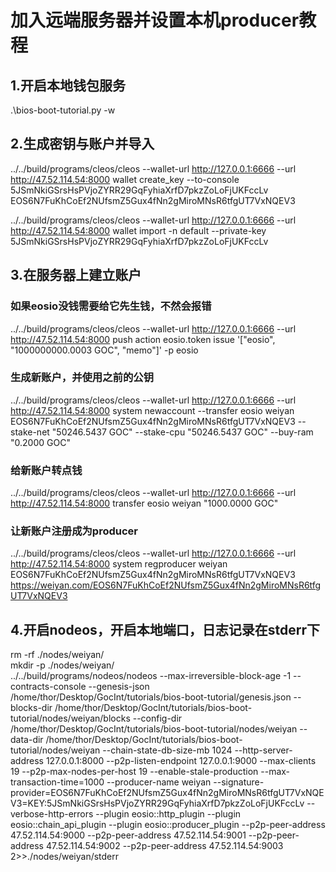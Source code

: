 # 加入远端服务器并设置本机producer教程

## 1.开启本地钱包服务

.\bios-boot-tutorial.py -w

## 2.生成密钥与账户并导入

../../build/programs/cleos/cleos --wallet-url http://127.0.0.1:6666 --url http://47.52.114.54:8000 wallet create_key --to-console  
5JSmNkiGSrsHsPVjoZYRR29GqFyhiaXrfD7pkzZoLoFjUKFccLv  
EOS6N7FuKhCoEf2NUfsmZ5Gux4fNn2gMiroMNsR6tfgUT7VxNQEV3

../../build/programs/cleos/cleos --wallet-url http://127.0.0.1:6666 --url http://47.52.114.54:8000 wallet import -n default --private-key 5JSmNkiGSrsHsPVjoZYRR29GqFyhiaXrfD7pkzZoLoFjUKFccLv

## 3.在服务器上建立账户

### 如果eosio没钱需要给它先生钱，不然会报错

../../build/programs/cleos/cleos --wallet-url http://127.0.0.1:6666 --url http://47.52.114.54:8000 push action eosio.token issue '["eosio", "1000000000.0003 GOC", "memo"]' -p eosio

### 生成新账户，并使用之前的公钥

../../build/programs/cleos/cleos --wallet-url http://127.0.0.1:6666 --url http://47.52.114.54:8000 system newaccount --transfer eosio weiyan EOS6N7FuKhCoEf2NUfsmZ5Gux4fNn2gMiroMNsR6tfgUT7VxNQEV3 --stake-net "50246.5437 GOC" --stake-cpu "50246.5437 GOC" --buy-ram "0.2000 GOC"

### 给新账户转点钱

../../build/programs/cleos/cleos --wallet-url http://127.0.0.1:6666 --url http://47.52.114.54:8000 transfer eosio weiyan "1000.0000 GOC"

### 让新账户注册成为producer

../../build/programs/cleos/cleos --wallet-url http://127.0.0.1:6666 --url http://47.52.114.54:8000 system regproducer weiyan EOS6N7FuKhCoEf2NUfsmZ5Gux4fNn2gMiroMNsR6tfgUT7VxNQEV3 https://weiyan.com/EOS6N7FuKhCoEf2NUfsmZ5Gux4fNn2gMiroMNsR6tfgUT7VxNQEV3

## 4.开启nodeos，开启本地端口，日志记录在stderr下

rm -rf ./nodes/weiyan/  
mkdir -p ./nodes/weiyan/  
../../build/programs/nodeos/nodeos    --max-irreversible-block-age -1    --contracts-console    --genesis-json /home/thor/Desktop/GocInt/tutorials/bios-boot-tutorial/genesis.json    --blocks-dir /home/thor/Desktop/GocInt/tutorials/bios-boot-tutorial/nodes/weiyan/blocks    --config-dir /home/thor/Desktop/GocInt/tutorials/bios-boot-tutorial/nodes/weiyan    --data-dir /home/thor/Desktop/GocInt/tutorials/bios-boot-tutorial/nodes/weiyan    --chain-state-db-size-mb 1024    --http-server-address 127.0.0.1:8000    --p2p-listen-endpoint 127.0.0.1:9000    --max-clients 19    --p2p-max-nodes-per-host 19    --enable-stale-production    --max-transaction-time=1000    --producer-name weiyan    --signature-provider=EOS6N7FuKhCoEf2NUfsmZ5Gux4fNn2gMiroMNsR6tfgUT7VxNQEV3=KEY:5JSmNkiGSrsHsPVjoZYRR29GqFyhiaXrfD7pkzZoLoFjUKFccLv    --verbose-http-errors    --plugin eosio::http_plugin    --plugin eosio::chain_api_plugin    --plugin eosio::producer_plugin    --p2p-peer-address 47.52.114.54:9000  --p2p-peer-address 47.52.114.54:9001  --p2p-peer-address 47.52.114.54:9002  --p2p-peer-address 47.52.114.54:9003    2>>./nodes/weiyan/stderr
